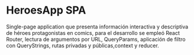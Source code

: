 # HeroesApp SPA

Single-page application que presenta información interactiva y descriptiva de héroes protagonistas en comics, para el desarrollo se empleó React Router, lectura de argumentos por URL, QueryParams, aplicación de filtro con QueryStrings, rutas privadas y públicas,context y reducer.